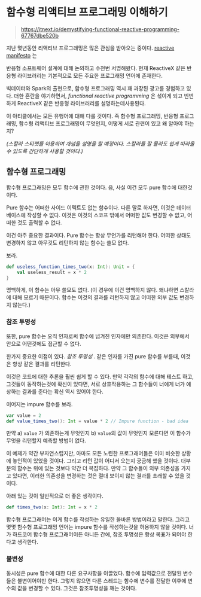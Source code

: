 # 함수형 리액티브 프로그래밍 이해하기

> https://itnext.io/demystifying-functional-reactive-programming-67767dbe520b

지난 몇년동안 리액티브 프로그래밍은 많은 관심을 받아오는 중이다. [reactive manifesto](https://www.reactivemanifesto.org/) 는

반응형 소프트웨어 설계에 대해 논의하고 수천번 서명해왔다. 현재 ReactiveX 같은 반응형 라이브러리는 기본적으로 모든 주요한 프로그래밍 언어에 존재한다.

빅데이터와 Spark의 출현으로, 함수형 프로그래밍 역시 꽤 과장된 광고를 경험하고 있다. 더한 혼란을 야기하면서, *functional reactive programming* 은 섞이게 되고 빈번하게 ReactiveX 같은 반응형 라이브러리를 설명하는데사용된다.

이 아티클에서는 모든 유행어에 대해 다룰 것이다. 즉 함수형 프로그래밍, 반응형 프로그래밍, 함수형 리액티브 프로그래밍이 무엇인지, 어떻게 서로 관련이 있고 왜 알아야 하는지?

*(스칼라 스티펫를 이용하여 개념을 설명을 할 예정이다. 스칼라를 잘 몰라도 쉽게 따라올 수 있도록 간단하게 사용할 것이다.)*



## 함수형 프로그래밍

함수형 프로그래밍은 모두 함수에 관한 것이다. 음, 사실 이건 모두 pure 함수에 대한것이다.

Pure 함수는 어떠한 사이드 이펙트도 없는 함수이다. 다른 말로 하자면, 이것은 데이터 베이스에 작성할 수 없다. 이것은 이것의 스코프 밖에서 어떠한 값도 변경할 수 없고, 어떠한 것도 출력할 수 없다.

이건 아주 중요한 결과이다. Pure 함수는 항상 무언가를 리턴해야 한다. 어떠한 상태도 변경하지 않고 아무것도 리턴하지 않는 함수는 쓸모 없다.

보라.

```scala
def useless_function_times_two(x: Int): Unit = {
    val useless_result = x * 2
} 
```

명백하게, 이 함수는 아무 쓸모도 없다. (이 경우에 이건 명백하지 않다. 왜냐하면 스칼라에 대해 모르기 때문이다. 함수는 이것의 결과를 리턴하지 않고 어떠한 외부 값도 변경하지 않는다.)



### 참조 투명성

또한, pure 함수는 오직 인자로써 함수에 넘겨진 인자에만 의존한다. 이것은 외부에서 안으로 어떤것에도 접근할 수 없다. 

한가지 중요한 이점이 있다. *참조 투명성* . 같은 인자를 가진 pure 함수를 부를때, 이것은 항상 같은 결과를 리턴한다.

이것은 코드에 대한 추론을 훨씬 쉽게 할 수 있다. 만약 각각의 함수에 대해 테스트 하고, 그것들이 동작하는것에 확신이 있다면, 서로 상호작용하는 그 함수들이 너에게 너가 예상하는 결과를 준다는 확신 역시 있어야 한다.

이어지는 impure 함수를 보라.

```scala
var value = 2
def value_times_two(): Int = value * 2 // Impure function - bad idea
```

만약 a) `value` 가 의존하는게 무엇인지 b) `value`의 값이 무엇인지 모른다면 이 함수가 무엇을 리턴할지 예측할 방법이 없다. 

이 예제가 약간 부자연스럽지만, 아마도 모든 노련한 프로그래머들은 이미  비슷한 상황에 놓인적이 있었을 것이다. 그리고 리턴 값이 어디서 오는지 궁금해 했을 것이다. 대부분의 함수는 위에 있는 것보다 약간 더 복잡하다.  만약 그 함수들이 외부 의존성을 가지고 있다면, 이러한 의존성을 변경하는 것은 절대 보이지 않는 결과를 초래할 수 있을 것이다.

아래 있는 것이 일반적으로 더 좋은 생각이다.

```scala
def times_two(x: Int): Int = x * 2
```

함수형 프로그래머는 이게 함수를 작성하는 유일한 올바른 방법이라고 말한다. 그리고 몇몇 함수형 프로그래밍 언어는 impure 함수를 작성하는것을 허용하지 않을 것이다. 너가 하드코어 함수형 프로그래머이든 아니든 간에, 참조 투명성은 항상 목표가 되어야 한다고 생각한다.



### 불변성

동시성은 pure 함수에 대한 다른 요구사항을 이끌었다. 함수에 입력값으로 전달된 변수들은 불변이어야만 한다. 그렇지 않으면 다른 스레드는 함수에 변수를 전달한 이후에 변수의 값을 변경할 수 있다. 그것은 참조투명성을 깨는 것이다.




